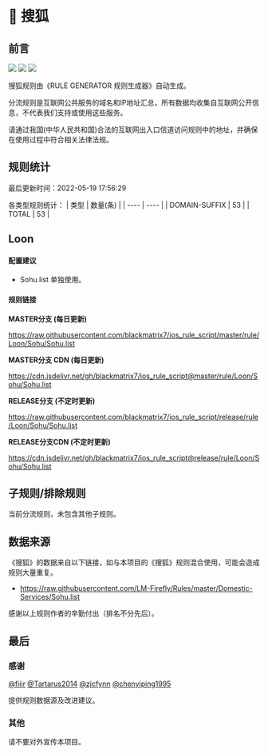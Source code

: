 # 🧸 搜狐

## 前言

![](https://shields.io/badge/-移除重复规则-ff69b4) ![](https://shields.io/badge/-DOMAIN与DOMAIN--SUFFIX合并-green) ![](https://shields.io/badge/-IP--CIDR(6)合并-blueviolet) 

搜狐规则由《RULE GENERATOR 规则生成器》自动生成。

分流规则是互联网公共服务的域名和IP地址汇总，所有数据均收集自互联网公开信息，不代表我们支持或使用这些服务。

请通过我国(中华人民共和国)合法的互联网出入口信道访问规则中的地址，并确保在使用过程中符合相关法律法规。

## 规则统计

最后更新时间：2022-05-19 17:56:29

各类型规则统计：
| 类型 | 数量(条)  | 
| ---- | ----  |
| DOMAIN-SUFFIX | 53  | 
| TOTAL | 53  | 


## Loon 

#### 配置建议
- Sohu.list 单独使用。

#### 规则链接
**MASTER分支 (每日更新)**

https://raw.githubusercontent.com/blackmatrix7/ios_rule_script/master/rule/Loon/Sohu/Sohu.list

**MASTER分支 CDN (每日更新)**

https://cdn.jsdelivr.net/gh/blackmatrix7/ios_rule_script@master/rule/Loon/Sohu/Sohu.list

**RELEASE分支 (不定时更新)**

https://raw.githubusercontent.com/blackmatrix7/ios_rule_script/release/rule/Loon/Sohu/Sohu.list

**RELEASE分支CDN (不定时更新)**

https://cdn.jsdelivr.net/gh/blackmatrix7/ios_rule_script@release/rule/Loon/Sohu/Sohu.list

## 子规则/排除规则


当前分流规则，未包含其他子规则。

## 数据来源

《搜狐》的数据来自以下链接，如与本项目的《搜狐》规则混合使用，可能会造成规则大量重复。

- https://raw.githubusercontent.com/LM-Firefly/Rules/master/Domestic-Services/Sohu.list


感谢以上规则作者的辛勤付出（排名不分先后）。

## 最后

### 感谢

[@fiiir](https://github.com/fiiir) [@Tartarus2014](https://github.com/Tartarus2014) [@zjcfynn](https://github.com/zjcfynn) [@chenyiping1995](https://github.com/chenyiping1995) 

提供规则数据源及改进建议。

### 其他

请不要对外宣传本项目。